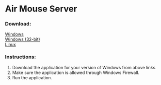 # Air Mouse Server
### Download:
[Windows](https://github.com/mahad-ahmed/Air-Mouse-Server/raw/master/x64/Release/AirMouse_v5.0.1.zip)
<br>[Windows (32-bit)](https://github.com/mahad-ahmed/Air-Mouse-Server/raw/master/Release/AirMouse_x86_v5.0.1.zip)
<br>[Linux](https://github.com/mahad-ahmed/air-mouse-linux)

### Instructions:
1. Download the application for your version of Windows from above links.
2. Make sure the application is allowed through Windows Firewall.
3. Run the application.
